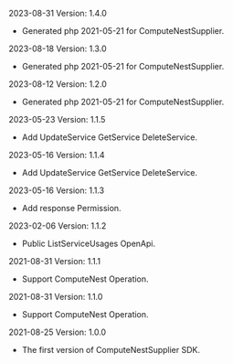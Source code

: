 2023-08-31 Version: 1.4.0
- Generated php 2021-05-21 for ComputeNestSupplier.

2023-08-18 Version: 1.3.0
- Generated php 2021-05-21 for ComputeNestSupplier.

2023-08-12 Version: 1.2.0
- Generated php 2021-05-21 for ComputeNestSupplier.

2023-05-23 Version: 1.1.5
- Add UpdateService GetService DeleteService.

2023-05-16 Version: 1.1.4
- Add UpdateService GetService DeleteService.

2023-05-16 Version: 1.1.3
- Add response Permission.

2023-02-06 Version: 1.1.2
- Public ListServiceUsages  OpenApi.

2021-08-31 Version: 1.1.1
- Support ComputeNest Operation.

2021-08-31 Version: 1.1.0
- Support ComputeNest Operation.

2021-08-25 Version: 1.0.0
- The first version of ComputeNestSupplier SDK.

